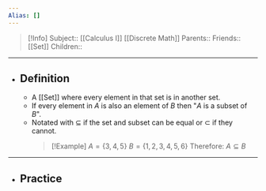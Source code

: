 ```yaml
---
Alias: []
---
```

> [!Info]
> Subject:: [[Calculus I]] [[Discrete Math]]
> Parents:: 
> Friends:: [[Set]]
> Children:: 
---
- ## Definition
	- A [[Set]] where every element in that set is in another set.
	- If every element in $A$ is also an element of $B$ then "$A$ is a subset of $B$".
	- Notated with $\subseteq$ if the set and subset can be equal or $\subset$ if they cannot.
	  > [!Example]
	  > $A=\{ 3,4,5 \}$
	  > $B=\{ 1,2,3,4,5,6 \}$
	  > Therefore:
	  > $A\subseteq B$
---
- ## Practice